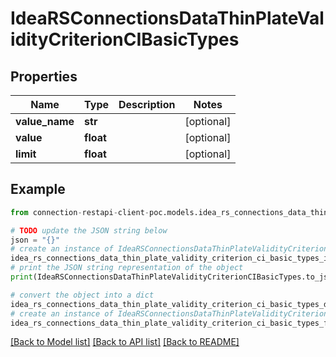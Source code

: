 # IdeaRSConnectionsDataThinPlateValidityCriterionCIBasicTypes


## Properties

Name | Type | Description | Notes
------------ | ------------- | ------------- | -------------
**value_name** | **str** |  | [optional] 
**value** | **float** |  | [optional] 
**limit** | **float** |  | [optional] 

## Example

```python
from connection-restapi-client-poc.models.idea_rs_connections_data_thin_plate_validity_criterion_ci_basic_types import IdeaRSConnectionsDataThinPlateValidityCriterionCIBasicTypes

# TODO update the JSON string below
json = "{}"
# create an instance of IdeaRSConnectionsDataThinPlateValidityCriterionCIBasicTypes from a JSON string
idea_rs_connections_data_thin_plate_validity_criterion_ci_basic_types_instance = IdeaRSConnectionsDataThinPlateValidityCriterionCIBasicTypes.from_json(json)
# print the JSON string representation of the object
print(IdeaRSConnectionsDataThinPlateValidityCriterionCIBasicTypes.to_json())

# convert the object into a dict
idea_rs_connections_data_thin_plate_validity_criterion_ci_basic_types_dict = idea_rs_connections_data_thin_plate_validity_criterion_ci_basic_types_instance.to_dict()
# create an instance of IdeaRSConnectionsDataThinPlateValidityCriterionCIBasicTypes from a dict
idea_rs_connections_data_thin_plate_validity_criterion_ci_basic_types_from_dict = IdeaRSConnectionsDataThinPlateValidityCriterionCIBasicTypes.from_dict(idea_rs_connections_data_thin_plate_validity_criterion_ci_basic_types_dict)
```
[[Back to Model list]](../README.md#documentation-for-models) [[Back to API list]](../README.md#documentation-for-api-endpoints) [[Back to README]](../README.md)


